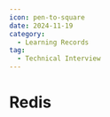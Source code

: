 ```yaml
---
icon: pen-to-square
date: 2024-11-19
category:
  - Learning Records
tag:
  - Technical Interview
---
```


# Redis


